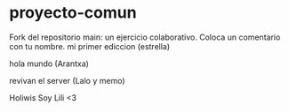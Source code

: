# proyecto-comun
Fork del repositorio main: un ejercicio colaborativo.
Coloca un comentario con tu nombre.
mi primer ediccion (estrella) 


hola mundo (Arantxa)


revivan el server (Lalo y memo)

Holiwis Soy Lili <3

